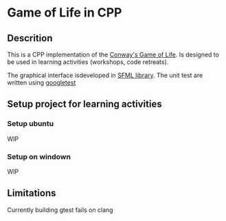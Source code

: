 # Game of Life in CPP

## Descrition
This is a CPP implementation of the [Conway's Game of Life](https://en.wikipedia.org/wiki/Conway%27s_Game_of_Life).
Is designed to be used in learning activities (workshops, code retreats).


The graphical interface isdeveloped in [SFML library](https://www.sfml-dev.org/index.php).
The unit test are written using [googletest](https://github.com/google/googletest)

## Setup project for learning activities

### Setup ubuntu
WIP
### Setup on windown
WIP

## Limitations
Currently building gtest fails on clang
